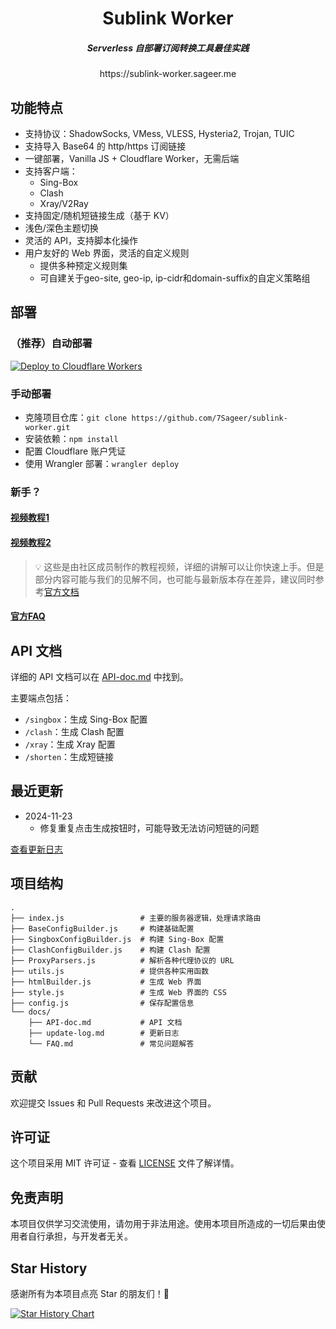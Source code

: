 <div align="center">
  <h1>
    <b>Sublink Worker</b>
  </h1>
</div>


<div align="center">
  <h5>
    <i>Serverless 自部署订阅转换工具最佳实践</i>
  </h5>
</div>

<div align="center">
  <href>
    https://sublink-worker.sageer.me
  </href>
</div>

## 功能特点

- 支持协议：ShadowSocks, VMess, VLESS, Hysteria2, Trojan, TUIC
- 支持导入 Base64 的 http/https 订阅链接
- 一键部署，Vanilla JS + Cloudflare Worker，无需后端
- 支持客户端：
  - Sing-Box
  - Clash
  - Xray/V2Ray
- 支持固定/随机短链接生成（基于 KV）
- 浅色/深色主题切换
- 灵活的 API，支持脚本化操作
- 用户友好的 Web 界面，灵活的自定义规则
  - 提供多种预定义规则集
  - 可自建关于geo-site, geo-ip, ip-cidr和domain-suffix的自定义策略组

## 部署

### （推荐）自动部署

[![Deploy to Cloudflare Workers](https://deploy.workers.cloudflare.com/button)](https://deploy.workers.cloudflare.com/?url=https://github.com/dcl911/sublink-worker)

### 手动部署

- 克隆项目仓库：`git clone https://github.com/7Sageer/sublink-worker.git`
- 安装依赖：`npm install`
- 配置 Cloudflare 账户凭证
- 使用 Wrangler 部署：`wrangler deploy`

### 新手？
#### [视频教程1](https://www.youtube.com/watch?v=ZTgDm4qReyA)
#### [视频教程2](https://www.youtube.com/watch?v=7abmWqCXPR8)
> 💡 这些是由社区成员制作的教程视频，详细的讲解可以让你快速上手。但是部分内容可能与我们的见解不同，也可能与最新版本存在差异，建议同时参考[官方文档](/docs)
#### [官方FAQ](/docs/FAQ.md)

## API 文档

详细的 API 文档可以在 [API-doc.md](/docs/API-doc.md) 中找到。

主要端点包括：

- `/singbox`：生成 Sing-Box 配置
- `/clash`：生成 Clash 配置
- `/xray`：生成 Xray 配置
- `/shorten`：生成短链接

## 最近更新

- 2024-11-23
  - 修复重复点击生成按钮时，可能导致无法访问短链的问题

[查看更新日志](/docs/update-log.md)

## 项目结构

```
.
├── index.js                 # 主要的服务器逻辑，处理请求路由
├── BaseConfigBuilder.js     # 构建基础配置
├── SingboxConfigBuilder.js  # 构建 Sing-Box 配置
├── ClashConfigBuilder.js    # 构建 Clash 配置
├── ProxyParsers.js          # 解析各种代理协议的 URL
├── utils.js                 # 提供各种实用函数
├── htmlBuilder.js           # 生成 Web 界面
├── style.js                 # 生成 Web 界面的 CSS
├── config.js                # 保存配置信息
└── docs/
    ├── API-doc.md           # API 文档
    ├── update-log.md        # 更新日志
    └── FAQ.md               # 常见问题解答
```

## 贡献

欢迎提交 Issues 和 Pull Requests 来改进这个项目。

## 许可证

这个项目采用 MIT 许可证 - 查看 [LICENSE](LICENSE) 文件了解详情。

## 免责声明

本项目仅供学习交流使用，请勿用于非法用途。使用本项目所造成的一切后果由使用者自行承担，与开发者无关。

## Star History

感谢所有为本项目点亮 Star 的朋友们！🌟

[![Star History Chart](https://api.star-history.com/svg?repos=7Sageer/sublink-worker&type=Date)](https://star-history.com/#7Sageer/sublink-worker&Date)
